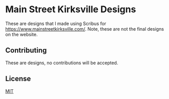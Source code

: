 # Main Street Kirksville Designs
These are designs that I made using Scribus for https://www.mainstreetkirksville.com/. Note, these are not the final designs on the website.

## Contributing
These are designs, no contributions will be accepted.

## License
[MIT](https://choosealicense.com/licenses/mit/)
